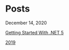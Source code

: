 # Posts

December 14, 2020

[Getting Started With .NET 5](https://aregcode.com/blog/2020/getting-started-with-dotnet-5)

[2019](https://aregcode.com/blog/2019)
